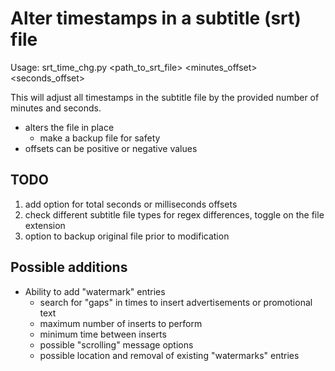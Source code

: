 # Alter timestamps in a subtitle (srt) file
Usage: srt_time_chg.py <path_to_srt_file> <minutes_offset> <seconds_offset>

This will adjust all timestamps in the subtitle file by the provided number of minutes and seconds.

* alters the file in place
	- make a backup file for safety
* offsets can be positive or negative values

## TODO
1. add option for total seconds or milliseconds offsets
2. check different subtitle file types for regex differences, toggle on the file extension
3. option to backup original file prior to modification

## Possible additions
* Ability to add "watermark" entries
	- search for "gaps" in times to insert advertisements or promotional text
	- maximum number of inserts to perform
	- minimum time between inserts
	- possible "scrolling" message options
	- possible location and removal of existing "watermarks" entries
